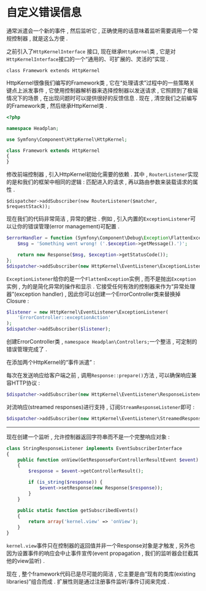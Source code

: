 # 自定义错误信息

通常派遣会一个新的事件 , 然后监听它 , 正确使用的话意味着监听需要调用一个常规控制器 , 就是这么方便 .

之前引入了`HttpKernelInterface` 接口, 现在继承`HttpKernel`类 , 它是对`HttpKernelInterface`接口的一个“通用的、可扩展的、灵活的”实现 .

```
class Framework extends HttpKernel
```

HttpKernel很像我们编写的Framework类 , 它在“处理请求”过程中的一些策略关键点上派发事件 , 它使用控制器解析器来选择控制器以发送请求 , 它照顾到了极端情况下的场景 , 在出现问题时可以提供很好的反馈信息 . 现在 , 清空我们之前编写的Framework类 , 然后继承HttpKernel类 .

```php
<?php

namespace Headplan;

use Symfony\Component\HttpKernel\HttpKernel;

class Framework extends HttpKernel
{
}
```

修改前端控制器 , 引入HttpKernel初始化需要的依赖 . 其中 , `RouterListener`实现的是和我们的框架中相同的逻辑 : 匹配进入的请求 , 再以路由参数来装载请求的属性 .

```
$dispatcher->addSubscriber(new RouterListener($matcher, $requestStack));
```

现在我们的代码非常简洁 , 异常的健壮 . 例如 , 引入内置的`ExceptionListener`可以让你的错误管理\(error management\)可配置 .

```php
$errorHandler = function (Symfony\Component\Debug\Exception\FlattenException $exception) {
    $msg = 'Something went wrong! ('.$exception->getMessage().')';

    return new Response($msg, $exception->getStatusCode());
};
$dispatcher->addSubscriber(new HttpKernel\EventListener\ExceptionListener($errorHandler));
```

`ExceptionListener`给你的是一个`FlattenException`实例 , 而不是抛出`Exception`实例 , 为的是简化异常的操作和显示 . 它接受任何有效的控制器来作为“异常处理器”\(exception handler\) , 因此你可以创建一个ErrorController类来替换掉Closure :

```php
$listener = new HttpKernel\EventListener\ExceptionListener(
    'ErrorController::exceptionAction'
);
$dispatcher->addSubscriber($listener);
```

创建ErrorController类 , `namespace Headplan\Controllers;`一个整洁 , 可定制的错误管理完成了 .

在添加两个HttpKernel的“事件派遣” :

每次在发送响应给客户端之前 , 调用`Response::prepare()`方法 , 可以确保响应兼容HTTP协议 :

```php
$dispatcher->addSubscriber(new HttpKernel\EventListener\ResponseListener('UTF-8'));
```

对流响应\(streamed responses\)进行支持  , 订阅`StreamResponseListener`即可 :

```php
$dispatcher->addSubscriber(new HttpKernel\EventListener\StreamedResponseListener());
```

---

现在创建一个监听 , 允许控制器返回字符串而不是一个完整响应对象 :

```php
class StringResponseListener implements EventSubscriberInterface
{
    public function onView(GetResponseForControllerResultEvent $event)
    {
        $response = $event->getControllerResult();

        if (is_string($response)) {
            $event->setResponse(new Response($response));
        }
    }

    public static function getSubscribedEvents()
    {
        return array('kernel.view' => 'onView');
    }
}
```

`kernel.view`事件只在控制器的返回值并非一个Response对象是才触发 , 另外也因为设置事件的响应会中止事件宣传\(event propagation , 我们的监听器会拦截其他的view监听\) . 

现在 , 整个framework代码已是尽可能的简洁 , 它主要是由“现有的类库\(existing libraries\)”组合而成 . 扩展性则是通过注册事件监听/事件订阅来完成 . 

